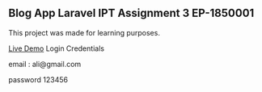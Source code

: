 
## Blog App Laravel IPT Assignment 3 EP-1850001

This project was made for learning purposes.

<a href="http://appflexion.com/ipt_blog/login">Live Demo</a>
Login Credentials
<p>
email : ali@gmail.com </p>
<p> password 123456 </p>
